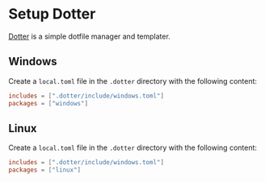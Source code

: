 # Setup Dotter

[Dotter](https://github.com/SuperCuber/dotter) is a simple dotfile manager and templater.

## Windows

Create a `local.toml` file in the `.dotter` directory with the following content:

```toml
includes = [".dotter/include/windows.toml"]
packages = ["windows"]
```

## Linux

Create a `local.toml` file in the `.dotter` directory with the following content:

```toml
includes = [".dotter/include/windows.toml"]
packages = ["linux"]
```
